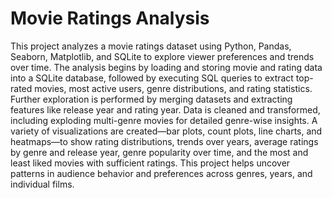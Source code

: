 # Movie Ratings Analysis

This project analyzes a movie ratings dataset using Python, Pandas, Seaborn, Matplotlib, and SQLite to explore viewer preferences and trends over time. The analysis begins by loading and storing movie and rating data into a SQLite database, followed by executing SQL queries to extract top-rated movies, most active users, genre distributions, and rating statistics. Further exploration is performed by merging datasets and extracting features like release year and rating year. Data is cleaned and transformed, including exploding multi-genre movies for detailed genre-wise insights. A variety of visualizations are created—bar plots, count plots, line charts, and heatmaps—to show rating distributions, trends over years, average ratings by genre and release year, genre popularity over time, and the most and least liked movies with sufficient ratings. This project helps uncover patterns in audience behavior and preferences across genres, years, and individual films.
